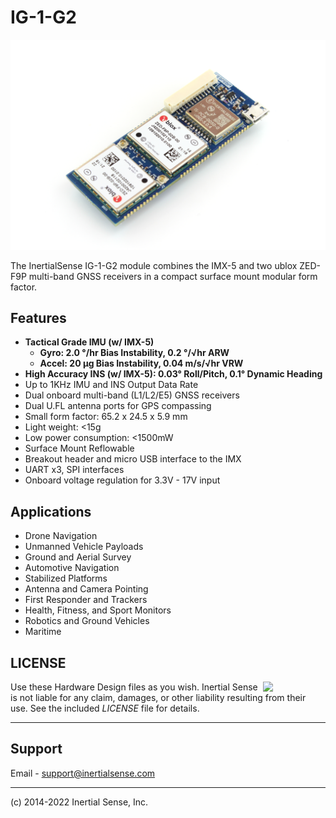 # IG-1-G2

![IG-1](Images/ig-1.1-g2.png)

The InertialSense IG-1-G2 module combines the IMX-5 and two ublox ZED-F9P multi-band GNSS receivers in a compact surface mount modular form factor. 

## Features

- **Tactical Grade IMU (w/ IMX-5)**
  - **Gyro: 2.0 °/hr Bias Instability, 0.2 °/√hr ARW**
  - **Accel: 20 μg Bias Instability, 0.04 m/s/√hr VRW**
- **High Accuracy INS (w/ IMX-5):  0.03° Roll/Pitch, 0.1° Dynamic Heading**
- Up to 1KHz IMU and INS Output Data Rate
- Dual onboard multi-band (L1/L2/E5) GNSS receivers
- Dual U.FL antenna ports for GPS compassing
- Small form factor:  65.2 x 24.5 x 5.9 mm
- Light weight:  <15g
- Low power consumption:  <1500mW
- Surface Mount Reflowable
- Breakout header and micro USB interface to the IMX
- UART x3, SPI interfaces
- Onboard voltage regulation for 3.3V - 17V input

## Applications

- Drone Navigation
- Unmanned Vehicle Payloads
- Ground and Aerial Survey
- Automotive Navigation
- Stabilized Platforms
- Antenna and Camera Pointing
- First Responder and Trackers
- Health, Fitness, and Sport Monitors
- Robotics and Ground Vehicles
- Maritime


## LICENSE

<img src="https://www.oshwa.org/wp-content/uploads/2014/03/oshw-logo.svg" width="100" align="right" />

Use these Hardware Design files as you wish.  Inertial Sense is not liable for any claim, damages, or other liability resulting from their use.  See the included *LICENSE* file for details.

------

## Support

Email - support@inertialsense.com

------

(c) 2014-2022 Inertial Sense, Inc.
